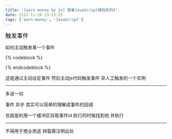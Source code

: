 ```yaml
---
title: '[earn money by js] 靠着JavaScript赚钱系列4'
date: 2117-11-26 23:23:23
tags: ['earn-money', 'JavaScript']
---
```

<font size="4" color="#000">触发事件</font> 

如何主动触发某一个事件

{% codeblock %}
<script>
	var swDom = document.getElementById("sw-done");
	var event = document.createEvent('Events');
	event.initEvent('touchstart', true, true);
	swDom.dispatchEvent(event);
</script>
{% endcodeblock %}

这是通过主动设定事件 然后主动js代码触发事件 非人工触发的一个实例

----------------
多说一句

事件 异步 其实可以简单的理解成事件的回调

也就是利用一个缓冲区存取事件id 执行的时候找到他 并执行

----------------
不得用于商业用途 转载需注明出处